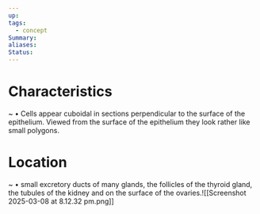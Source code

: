 ```yaml
---
up: 
tags:
  - concept
Summary: 
aliases: 
Status:
---
```

# Characteristics
~
• Cells appear cuboidal in sections perpendicular to the surface of the epithelium. Viewed from the surface of the epithelium they look rather like
small polygons.
<!--SR:!2025-03-14,4,270-->

# Location
~
• small excretory ducts of many glands,
the follicles of the thyroid gland, the tubules of the kidney and on the surface
of the ovaries.![[Screenshot 2025-03-08 at 8.12.32 pm.png]]
<!--SR:!2025-03-13,3,250-->